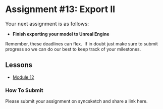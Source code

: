 # Assignment #13: Export II

<p><span style="color: var(--ic-brand-font-color-dark); font-family: inherit; font-size: 1rem;">Your next assignment is as follows:</span></p>
<ul>
<li><strong>Finish exporting your model to Unreal Engine</strong></li>
</ul>
<p>Remember, these deadlines can flex.&nbsp; If in doubt just make sure to submit progress so we can do our best to keep track of your milestones.</p>
<h2>Lessons</h2>
<ul>
<li><a class="inline_disabled" href="https://www.vertexschool.com/products/character-creation-for-games-in-unreal-engine-5-2/categories/2150875349/posts/2160188416" target="_blank">Module 12</a></li>
</ul>
<h3>How To Submit</h3>
<p>Please submit your assignment on syncsketch and share a link here.</p>
<p>&nbsp;</p>